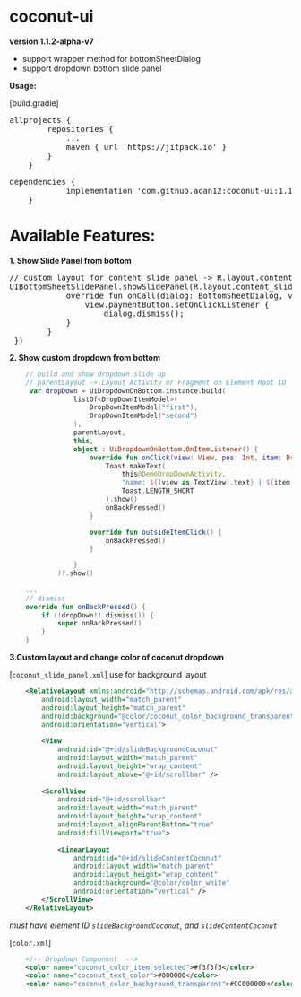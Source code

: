 # coconut-ui
**version 1.1.2-alpha-v7**

 - support wrapper method for bottomSheetDialog
 - support dropdown bottom slide panel

**Usage:**

[build.gradle]
<pre>
allprojects {
		repositories {
			...
			maven { url 'https://jitpack.io' }
		}
	}
</pre>

<pre>
dependencies {
	        implementation 'com.github.acan12:coconut-ui:1.1.2-alpha-v3'
	}
</pre>

# Available Features:
**1. Show Slide Panel from bottom**
<pre>
// custom layout for content slide panel -> R.layout.content_slide
UIBottomSheetSlidePanel.showSlidePanel(R.layout.content_slide, this,   object : UIBottomSheetSlidePanel.SlideCallbackListener() {  
            override fun onCall(dialog: BottomSheetDialog, view: View) {  
                view.paymentButton.setOnClickListener {  
		  			dialog.dismiss();  
			}  
		}  
 })
</pre>

**2. Show custom dropdown from bottom**
```kotlin
    // build and show dropdown slide up
    // parentLayout -> Layout Activity or Fragment on Element Root ID
     var dropDown = UiDropdownOnBottom.instance.build(
                listOf<DropDownItemModel>(
                    DropDownItemModel("first"),
                    DropDownItemModel("second")
                ),
                parentLayout,
                this,
                object : UiDropdownOnBottom.OnItemListener() {
                    override fun onClick(view: View, pos: Int, item: DropDownItemModel) {
                        Toast.makeText(
                            this@DemoDropDownActivity,
                            "name: ${(view as TextView).text} | ${item.value}",
                            Toast.LENGTH_SHORT
                        ).show()
                        onBackPressed()
                    }

                    override fun outsideItemClick() {
                        onBackPressed()
                    }

                }
            )?.show()
    
    ...
    // dismiss
    override fun onBackPressed() {
        if (!dropDown!!.dismiss()) {
            super.onBackPressed()
        }
    }
```

**3.Custom layout and change color of coconut dropdown** 

[`coconut_slide_panel.xml`]  use for background layout
```xml
    <RelativeLayout xmlns:android="http://schemas.android.com/apk/res/android"
        android:layout_width="match_parent"
        android:layout_height="match_parent"
        android:background="@color/coconut_color_background_transparent"
        android:orientation="vertical">
    
        <View
            android:id="@+id/slideBackgroundCoconut"
            android:layout_width="match_parent"
            android:layout_height="wrap_content"
            android:layout_above="@+id/scrollbar" />
    
        <ScrollView
            android:id="@+id/scrollbar"
            android:layout_width="match_parent"
            android:layout_height="wrap_content"
            android:layout_alignParentBottom="true"
            android:fillViewport="true">
    
            <LinearLayout
                android:id="@+id/slideContentCoconut"
                android:layout_width="match_parent"
                android:layout_height="wrap_content"
                android:background="@color/color_white"
                android:orientation="vertical" />
        </ScrollView>
    </RelativeLayout>   
```
*must have element ID `slideBackgroundCoconut`, and `slideContentCoconut`*

[`color.xml`]  
```xml
    <!-- Dropdown Component  -->
    <color name="coconut_color_item_selected">#f3f3f3</color>
    <color name="coconut_text_color">#000000</color>
    <color name="coconut_color_background_transparent">#CC000000</color>
```

